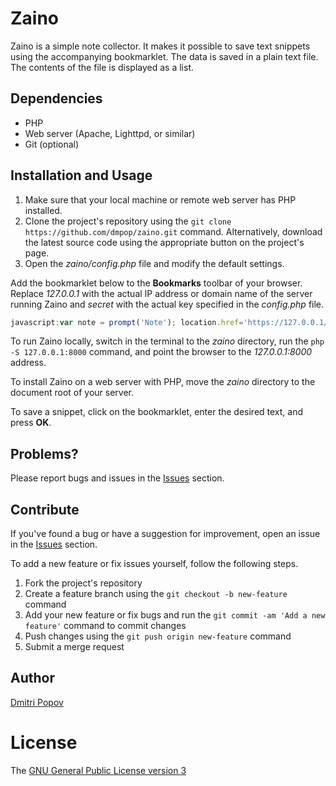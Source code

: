 # Zaino

Zaino is a simple note collector. It makes it possible to save text snippets using the accompanying bookmarklet. The data is saved in a plain text file. The contents of the file is displayed as a list.

## Dependencies

- PHP
- Web server (Apache, Lighttpd, or similar)
- Git (optional)

## Installation and Usage

1. Make sure that your local machine or remote web server has PHP installed.
2. Clone the project's repository using the `git clone https://github.com/dmpop/zaino.git` command. Alternatively, download the latest source code using the appropriate button on the project's page.
3. Open the _zaino/config.php_ file and modify the default settings.


Add the bookmarklet below to the **Bookmarks** toolbar of your browser. Replace _127.0.0.1_ with the actual IP address or domain name of the server running Zaino and _secret_ with the actual key specified in the _config.php_ file.

```javascript
javascript:var note = prompt('Note'); location.href='https://127.0.0.1/index.php?note='+escape(note)+'&url='+encodeURIComponent(location.href)+'&password=secret'
```

To run Zaino locally, switch in the terminal to the _zaino_ directory,  run the `php -S 127.0.0.1:8000` command, and point the browser to the _127.0.0.1:8000_ address.

To install Zaino on a web server with PHP, move the _zaino_ directory to the document root of your server.

To save a snippet, click on the bookmarklet, enter the desired text, and press **OK**.

## Problems?

Please report bugs and issues in the [Issues](https://github.com/dmpop/zaino/issues) section.

## Contribute

If you've found a bug or have a suggestion for improvement, open an issue in the [Issues](https://github.com/dmpop/zaino/issues) section.

To add a new feature or fix issues yourself, follow the following steps.

1. Fork the project's repository
2. Create a feature branch using the `git checkout -b new-feature` command
3. Add your new feature or fix bugs and run the `git commit -am 'Add a new feature'` command to commit changes
4. Push changes using the `git push origin new-feature` command
5. Submit a merge request

## Author

[Dmitri Popov](https://www.tokyomade.photography/)

# License

The [GNU General Public License version 3](http://www.gnu.org/licenses/gpl-3.0.en.html)
